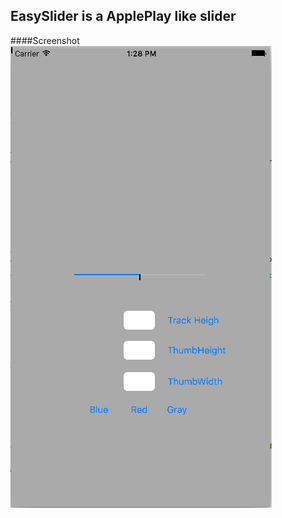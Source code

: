 ## EasySlider is a ApplePlay like slider

####Screenshot
![Screenshot](https://raw.githubusercontent.com/EasyMeditation/EasySlider/master/Demo/ScreenShots/Screen%20Shot%202016-05-19%20at%201.28.09%20PM.png)
